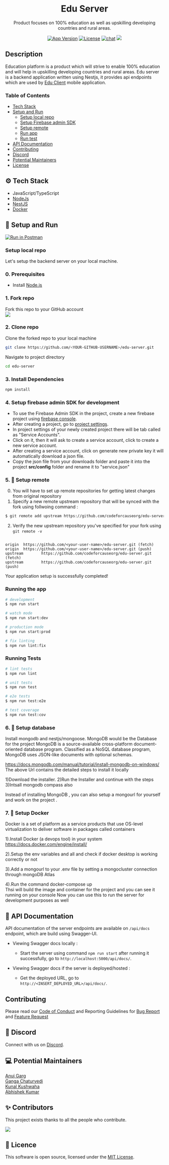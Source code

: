 <h1 align="center">
     Edu Server 
</h1>
  <p align="center">Product focuses on 100% education as well as upskilling developing countries and rural areas.</p>
<p align="center">
<a href="https://github.com/codeforcauseorg/edu-server/"><img src="https://img.shields.io/github/package-json/v/codeforcauseorg/edu-server" alt="App Version" /></a>
<a href="LICENSE"><img src="https://img.shields.io/github/license/codeforcauseorg/edu-server" alt="License" /></a>
<a href="https://discord.gg/dydQp2Q">
  <img src="https://img.shields.io/discord/717102560909197493" alt="chat"/></a>
<a href="https://twitter.com/codeforcausein?lang=en"><img src="https://img.shields.io/twitter/follow/codeforcausein.svg?style=social"></a>     
</p>

## Description

Education platform is a product which will strive to enable 100% education and will help in upskilling developing countries and rural areas.
Edu server is a backend application written using Nestjs, it provides api endpoints which are used by [Edu Client](https://github.com/codeforcauseorg/edu-client) mobile application.

### Table of Contents
 
- [Tech Stack](#tech-stack)  
- [Setup and Run](#setup-run)  
  - [Setup local repo](#setup-repo)  
  - [Setup Firebase admin SDK](#setup-firebase)  
  - [Setup remote](#setup-remote)  
  - [Run app](#run-app)  
  - [Run test](#run-test) 
- [API Documentation](#api-docs) 
- [Contributing](#contributing)   
- [Discord](#discord)   
- [Potential Maintainers](#maintainers) 
- [License](#license)

<a id="tech-stack"></a>
## ⚙️ Tech Stack

* JavaScript/TypeScript
* [NodeJs](https://nodejs.org/en/) 
* [NestJS](https://nestjs.com/)
* [Docker](https://www.docker.com/)

<a id="setup-run"></a>
## 🔨 Setup and Run

[![Run in Postman](https://run.pstmn.io/button.svg)](https://app.getpostman.com/run-collection/21bb218956f8c4bbd471#?env%5Bedu-server%5D=W3sia2V5IjoidXJsIiwidmFsdWUiOiJsb2NhbGhvc3Q6NTAwMCIsImVuYWJsZWQiOnRydWV9XQ==)

<a id="setup-repo"></a>
### Setup local repo
Let's setup the backend server on your local machine.

### 0. Prerequisites
* Install [Node.js](http://nodejs.org)

### 1. Fork repo
Fork this repo to your GitHub account  
![](https://i.ibb.co/bmyFtCg/forkeduserver.png)

### 2. Clone repo
Clone the forked repo to your local machine
```bash
git clone https://github.com/<YOUR-GITHUB-USERNAME>/edu-server.git
```
Navigate to project directory
```bash
cd edu-server
```

### 3. Install Dependencies
```bash
npm install
```

<a id="setup-firebase"></a>
### 4. Setup firebase admin SDK for development

- To use the Firebase Admin SDK in the project, create a new firebase project using [firebase console](https://console.firebase.google.com/).
- After creating a project, go to [project settings](https://console.firebase.google.com/project/_/settings/general/).
- In project settings of your newly created project there will be tab called as "Service Accounts". 
- Click on it, then it will ask to create a service account, click to create a new service account.
- After creating a service account, click on generate new private key it will automatically download a json file.
- Copy the json file from your downloads folder and paste it into the project **src/config** folder and rename it to "service.json"


<a id="setup-remote"></a>
### 5. 📡 Setup remote

0. You will have to set up remote repositories for getting latest changes from original repository
1. Specify a new remote upstream repository that will be synced with the fork using follwoing command :
 ```bash
$ git remote add upstream https://github.com/codeforcauseorg/edu-server.git
```

2. Verify the new upstream repository you've specified for your fork using `git remote -v`
```console

origin  https://github.com/<your-user-name>/edu-server.git (fetch)
origin  https://github.com/<your-user-name>/edu-server.git (push)
upstream        https://github.com/codeforcauseorg/edu-server.git (fetch)
upstream        https://github.com/codeforcauseorg/edu-server.git (push)

```

Your application setup is successfully completed!
<a id="run-app"></a>
### Running the app

```bash
# development
$ npm run start

# watch mode
$ npm run start:dev

# production mode
$ npm run start:prod

# fix linting
$ npm run lint:fix
```

<a id="run-test"></a>
### Running Tests

```bash
# lint tests
$ npm run lint

# unit tests
$ npm run test

# e2e tests
$ npm run test:e2e

# test coverage
$ npm run test:cov
```
<a id="setup-database"></a>
### 6. 📡 Setup database

Install mongodb and nestjs/mongoose. MongoDB would be the Database for the project
MongoDB is a source-available cross-platform document-oriented database program. Classified as a NoSQL database program, MongoDB uses JSON-like documents with optional schemas.

https://docs.mongodb.com/manual/tutorial/install-mongodb-on-windows/ 
The above Url contains the detailed steps to install it locally

1)Download the installer.
2)Run the Installer and continue with the steps
3)Intsall mongodb compass also

Instead of installing MongoDB , you can also setup a mongourl for yourself and work on the project .

<a id="setup-Docker"></a>
### 7. 📡 Setup Docker

Docker is a set of platform as a service products that use OS-level virtualization to deliver software in packages called containers

1).Install Docker (a devops tool) in your system 
https://docs.docker.com/engine/install/


2).Setup the env variables and all and check if docker desktop is working correctly or not

3).Add a mongourl to your .env file by setting a mongocluster connection through mongoDB Atlas

4).Run the command   docker-compose up   
Thsi will build the image and container for the project and you can see it running on your console
Now you can use this to run the server for development purposes as well



<a id="api-docs"></a>
## 📖 API Documentation

API documentation of the server endpoints are available on `/api/docs` endpoint, which are build using Swagger-UI.

- Viewing Swagger docs locally :
     - Start the server using command `npm run start` after running it successfully, go to `http://localhost:5000/api/docs/`.

- Viewing Swagger docs if the server is deployed/hosted :
     - Get the deployed URL, go to `http://<INSERT_DEPLOYED_URL>/api/docs/`.

<a id="contributing"></a>
## Contributing

Please read our [Code of Conduct](./CODE_OF_CONDUCT.md) and Reporting Guidelines for [Bug Report](.github/ISSUE_TEMPLATE/bug_report.md) and [Feature Request](.github/ISSUE_TEMPLATE/feature-request.md) 

<a id="discord"></a>
## 💬 Discord
Connect with us on [Discord](https://discord.gg/dydQp2Q).

<a id="maintainers"></a>
## 💻 Potential Maintainers

[Anuj Garg](https://github.com/KeenWarrior)\
[Ganga Chaturvedi](https://github.com/GangaChatrvedi)\
[Kunal Kushwaha](https://github.com/kunal-kushwaha)\
[Abhishek Kumar](https://github.com/Abhishek-kumar09)

## ✨ Contributors 

This project exists thanks to all the people who contribute.

<a href="https://github.com/codeforcauseorg/edu-server/graphs/contributors"> 
     <img src="https://contrib.rocks/image?repo=codeforcauseorg/edu-server" />
</a>

<a id="license"></a>
## 📜 Licence
This software is open source, licensed under the [MIT License](LICENSE).
